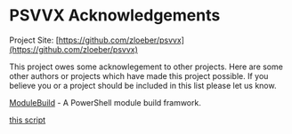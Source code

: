 # PSVVX Acknowledgements

Project Site: [https://github.com/zloeber/psvvx](https://github.com/zloeber/psvvx)

This project owes some acknowlegement to other projects. Here are some other authors or projects which have made this project possible. If you believe you or a project should be included in this list please let us know.

[ModuleBuild](https://github.com/zloeber/ModuleBuild) - A PowerShell module build framwork.

[this script](http://www.myskypelab.com/2015/10/skype-for-business-lync-polycom-vvx.html)
